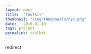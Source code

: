 ```yaml
---
layout: post
title:  "Toolkit"
thumbnail: "/img/thumbnails/nyc.png"
date:   2016-01-10
tags: project
permalink: toolkit
---
```


redirect
